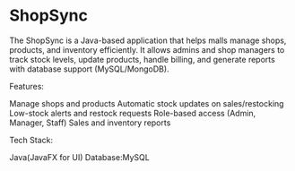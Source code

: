 # ShopSync
The ShopSync is a Java-based application that helps malls manage shops, products, and inventory efficiently. It allows admins and shop managers to track stock levels, update products, handle billing, and generate reports with database support (MySQL/MongoDB).

Features:

Manage shops and products
Automatic stock updates on sales/restocking
Low-stock alerts and restock requests
Role-based access (Admin, Manager, Staff)
Sales and inventory reports

Tech Stack:

Java(JavaFX for UI)
Database:MySQL
